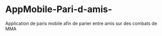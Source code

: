 # AppMobile-Pari-d-amis-
Application de paris mobile afin de parier entre amis sur des combats de MMA
